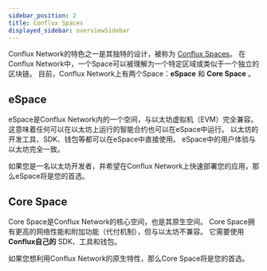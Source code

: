 ```yaml
---
sidebar_position: 2
title: Conflux Spaces
displayed_sidebar: overviewSidebar
---
```


Conflux Network的特色之一是其独特的设计，被称为 [Conflux Spaces](/docs/general/conflux-basics/spaces)。 在Conflux Network中，一个Space可以被理解为一个特定区域或类似于一个独立的区块链。 目前，Conflux Network上有两个Space：**eSpace** 和 **Core Space** 。

## eSpace

eSpace是Conflux Network内的一个空间，与以太坊虚拟机（EVM）完全兼容。 这意味着任何可以在以太坊上运行的智能合约也可以在eSpace中运行。 以太坊的开发工具、SDK、钱包等都可以在eSpace中直接使用。 eSpace中的用户体验与以太坊完全一致。

如果您是一名以太坊开发者，并希望在Conflux Network上快速部署您的应用，那么eSpace将是您的首选。

## Core Space

Core Space是Conflux Network的核心空间，也是其原生空间。 Core Space拥有更高的网络性能和附加功能（代付机制），但与以太坊不兼容。 它需要使用 **Conflux自己的** SDK、工具和钱包。

如果您想利用Conflux Network的原生特性，那么Core Space将是您的首选。
